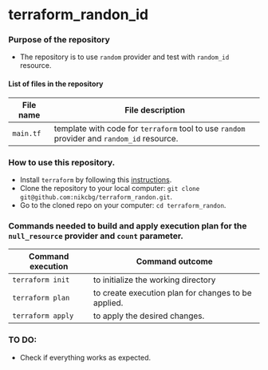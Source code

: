 # terraform_randon_id

### Purpose of the repository 
- The repository is to use `random` provider and test with `random_id` resource.

#### List of files in the repository

File name                            | File description 
------------------------------------ | --------------------------------------------------------------
`main.tf` | template with code for `terraform` tool to use `random` provider and `random_id` resource.

### How to use this repository. 
- Install `terraform` by following this [instructions](https://www.terraform.io/intro/getting-started/install.html).
- Clone the repository to your local computer: `git clone git@github.com:nikcbg/terraform_randon.git`.
- Go to the cloned repo on your computer: `cd terraform_randon`.

### Commands needed to build and apply execution plan for the `null_resource` provider and `count` parameter.

Command execution                    | Command outcome
------------------------------------ | --------------------------------------------------------------
`terraform init` | to initialize the working directory 
`terraform plan` | to create execution plan for changes to be applied. 
`terraform apply` | to apply the desired changes. 


### TO DO:
- Check if everything works as expected.
